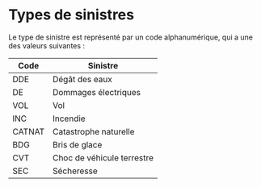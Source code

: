 # Types de sinistres

Le type de sinistre est représenté par un code alphanumérique, qui a une des valeurs suivantes :

Code		| Sinistre
--------|---------
DDE			|	Dégât des eaux
DE			|	Dommages électriques
VOL			|	Vol
INC			|	Incendie
CATNAT	|	Catastrophe naturelle
BDG			|	Bris de glace
CVT			|	Choc de véhicule terrestre
SEC			|	Sécheresse
 
